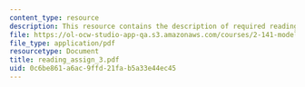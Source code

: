 ```yaml
---
content_type: resource
description: This resource contains the description of required readings.
file: https://ol-ocw-studio-app-qa.s3.amazonaws.com/courses/2-141-modeling-and-simulation-of-dynamic-systems-fall-2006/0c6be861a6ac9ffd21fab5a33e44ec45_reading_assign_3.pdf
file_type: application/pdf
resourcetype: Document
title: reading_assign_3.pdf
uid: 0c6be861-a6ac-9ffd-21fa-b5a33e44ec45
---
```

